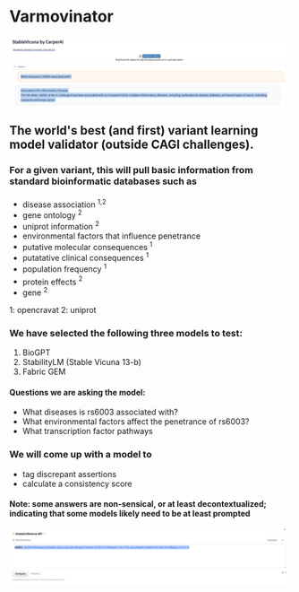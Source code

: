 # Varmovinator

![](Stable_vicuna_rs6003.png?raw=true)

## The world's best (and first) variant learning model validator (outside CAGI challenges).  

### For a given variant, this will pull basic information from standard bioinformatic databases such as 


* disease association <sup>1,2<sup>
* gene ontology <sup>2</sup>
* uniprot information <sup>2</sup>
* environmental factors that influence penetrance
* putative molecular consequences <sup>1</sup>
* putatative clinical consequences <sup>1</sup>
* population frequency <sup>1</sup>
* protein effects <sup>2<sup>
* gene <sup>2</sup>
  
1: opencravat
2: uniprot

  
### We have selected the following three models to test:
  
  1. BioGPT
  2. StabilityLM (Stable Vicuna 13-b)
  3. Fabric GEM
  
#### Questions we are asking the model:

  * What diseases is rs6003 associated with?
  * What environmental factors affect the penetrance of rs6003?
  * What transcription factor pathways 
  
### We will come up with a model to
  * tag discrepant assertions
  * calculate a consistency score
  
#### Note: some answers are non-sensical, or at least decontextualized; indicating that some models likely need to be at least prompted
  
![](BioGPT_large_screenshot.png?raw=true)
  
  
  
